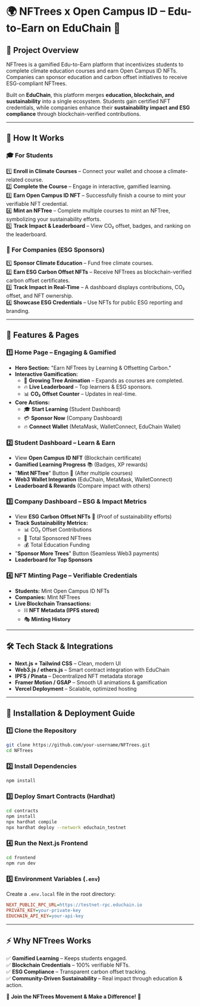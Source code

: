 # 🌍 NFTrees x Open Campus ID – Edu-to-Earn on EduChain 🌱

## 🚀 Project Overview
NFTrees is a gamified Edu-to-Earn platform that incentivizes students to complete climate education courses and earn Open Campus ID NFTs. Companies can sponsor education and carbon offset initiatives to receive ESG-compliant NFTrees.

Built on **EduChain**, this platform merges **education, blockchain, and sustainability** into a single ecosystem. Students gain certified NFT credentials, while companies enhance their **sustainability impact and ESG compliance** through blockchain-verified contributions.

---

## 🔗 How It Works

### 🎓 For Students
1️⃣ **Enroll in Climate Courses** – Connect your wallet and choose a climate-related course.  
2️⃣ **Complete the Course** – Engage in interactive, gamified learning.  
3️⃣ **Earn Open Campus ID NFT** – Successfully finish a course to mint your verifiable NFT credential.  
4️⃣ **Mint an NFTree** – Complete multiple courses to mint an NFTree, symbolizing your sustainability efforts.  
5️⃣ **Track Impact & Leaderboard** – View CO₂ offset, badges, and ranking on the leaderboard.  

### 🏢 For Companies (ESG Sponsors)
1️⃣ **Sponsor Climate Education** – Fund free climate courses.  
2️⃣ **Earn ESG Carbon Offset NFTs** – Receive NFTrees as blockchain-verified carbon offset certificates.  
3️⃣ **Track Impact in Real-Time** – A dashboard displays contributions, CO₂ offset, and NFT ownership.  
4️⃣ **Showcase ESG Credentials** – Use NFTs for public ESG reporting and branding.  

---

## 📌 Features & Pages

### 1️⃣ Home Page – Engaging & Gamified
- **Hero Section:** "Earn NFTrees by Learning & Offsetting Carbon."
- **Interactive Gamification:**
  - 🌱 **Growing Tree Animation** – Expands as courses are completed.
  - 🔥 **Live Leaderboard** – Top learners & ESG sponsors.
  - 📊 **CO₂ Offset Counter** – Updates in real-time.
- **Core Actions:**
  - 🎓 **Start Learning** (Student Dashboard)
  - 💳 **Sponsor Now** (Company Dashboard)
  - 🔥 **Connect Wallet** (MetaMask, WalletConnect, EduChain Wallet)

### 2️⃣ Student Dashboard – Learn & Earn
- View **Open Campus ID NFT** (Blockchain certificate)
- **Gamified Learning Progress** 📚 (Badges, XP rewards)
- "**Mint NFTree**" Button 🌱 (After multiple courses)
- **Web3 Wallet Integration** (EduChain, MetaMask, WalletConnect)
- **Leaderboard & Rewards** (Compare impact with others)

### 3️⃣ Company Dashboard – ESG & Impact Metrics
- View **ESG Carbon Offset NFTs** 🌿 (Proof of sustainability efforts)
- **Track Sustainability Metrics:**
  - 📊 CO₂ Offset Contributions
  - 🌱 Total Sponsored NFTrees
  - 💰 Total Education Funding
- "**Sponsor More Trees**" Button (Seamless Web3 payments)
- **Leaderboard for Top Sponsors**

### 4️⃣ NFT Minting Page – Verifiable Credentials
- **Students:** Mint Open Campus ID NFTs
- **Companies:** Mint NFTrees
- **Live Blockchain Transactions:**
  - ⛓ **NFT Metadata (IPFS stored)**
  - 🎭 **Minting History**

---

## 🛠 Tech Stack & Integrations
- **Next.js + Tailwind CSS** – Clean, modern UI
- **Web3.js / ethers.js** – Smart contract integration with EduChain
- **IPFS / Pinata** – Decentralized NFT metadata storage
- **Framer Motion / GSAP** – Smooth UI animations & gamification
- **Vercel Deployment** – Scalable, optimized hosting

---

## 🔧 Installation & Deployment Guide

### 1️⃣ Clone the Repository
```sh
git clone https://github.com/your-username/NFTrees.git
cd NFTrees
```

### 2️⃣ Install Dependencies
```sh
npm install
```

### 3️⃣ Deploy Smart Contracts (Hardhat)
```sh
cd contracts
npm install
npx hardhat compile
npx hardhat deploy --network educhain_testnet
```

### 4️⃣ Run the Next.js Frontend
```sh
cd frontend
npm run dev
```

### 5️⃣ Environment Variables (`.env`)
Create a `.env.local` file in the root directory:
```ini
NEXT_PUBLIC_RPC_URL=https://testnet-rpc.educhain.io
PRIVATE_KEY=your-private-key
EDUCHAIN_API_KEY=your-api-key
```

---

## ⚡ Why NFTrees Works
✅ **Gamified Learning** – Keeps students engaged.  
✅ **Blockchain Credentials** – 100% verifiable NFTs.  
✅ **ESG Compliance** – Transparent carbon offset tracking.  
✅ **Community-Driven Sustainability** – Real impact through education & action.  

🚀 **Join the NFTrees Movement & Make a Difference!** 🌱

